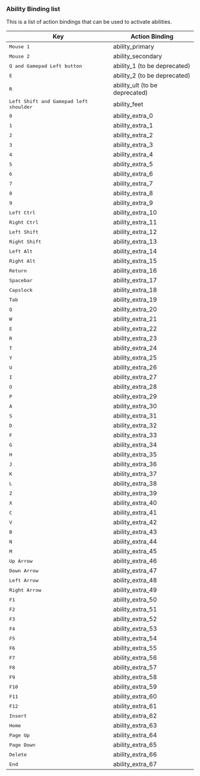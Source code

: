 ### Ability Binding list

This is a list of action bindings that can be used to activate abilities.

| Key | Action Binding |
| --- | ------- |
| <kbd>Mouse 1</kbd> | ability_primary |
| <kbd>Mouse 2</kbd> | ability_secondary |
| <kbd>Q and Gamepad Left button</kbd> | ability_1 (to be deprecated) |
| <kbd>E</kbd> | ability_2 (to be deprecated) |
| <kbd>R</kbd> | ability_ult (to be deprecated) |
| <kbd>Left Shift and Gamepad left shoulder</kbd> | ability_feet |
| <kbd>0</kbd> | ability_extra_0 |
| <kbd>1</kbd> | ability_extra_1 |
| <kbd>2</kbd> | ability_extra_2 |
| <kbd>3</kbd> | ability_extra_3 |
| <kbd>4</kbd> | ability_extra_4 |
| <kbd>5</kbd> | ability_extra_5 |
| <kbd>6</kbd> | ability_extra_6 |
| <kbd>7</kbd> | ability_extra_7 |
| <kbd>8</kbd> | ability_extra_8 |
| <kbd>9</kbd> | ability_extra_9 |
| <kbd>Left Ctrl</kbd> | ability_extra_10 |
| <kbd>Right Ctrl</kbd> | ability_extra_11 |
| <kbd>Left Shift</kbd> | ability_extra_12 |
| <kbd>Right Shift</kbd> | ability_extra_13 |
| <kbd>Left Alt</kbd> | ability_extra_14 |
| <kbd>Right Alt</kbd> | ability_extra_15 |
| <kbd>Return</kbd> | ability_extra_16 |
| <kbd>Spacebar</kbd> | ability_extra_17 |
| <kbd>Capslock</kbd> | ability_extra_18 |
| <kbd>Tab</kbd> | ability_extra_19 |
| <kbd>Q</kbd> | ability_extra_20 |
| <kbd>W</kbd> | ability_extra_21 |
| <kbd>E</kbd> | ability_extra_22 |
| <kbd>R</kbd> | ability_extra_23 |
| <kbd>T</kbd> | ability_extra_24 |
| <kbd>Y</kbd> | ability_extra_25 |
| <kbd>U</kbd> | ability_extra_26 |
| <kbd>I</kbd> | ability_extra_27 |
| <kbd>O</kbd> | ability_extra_28 |
| <kbd>P</kbd> | ability_extra_29 |
| <kbd>A</kbd> | ability_extra_30 |
| <kbd>S</kbd> | ability_extra_31 |
| <kbd>D</kbd> | ability_extra_32 |
| <kbd>F</kbd> | ability_extra_33 |
| <kbd>G</kbd> | ability_extra_34 |
| <kbd>H</kbd> | ability_extra_35 |
| <kbd>J</kbd> | ability_extra_36 |
| <kbd>K</kbd> | ability_extra_37 |
| <kbd>L</kbd> | ability_extra_38 |
| <kbd>Z</kbd> | ability_extra_39 |
| <kbd>X</kbd> | ability_extra_40 |
| <kbd>C</kbd> | ability_extra_41 |
| <kbd>V</kbd> | ability_extra_42 |
| <kbd>B</kbd> | ability_extra_43 |
| <kbd>N</kbd> | ability_extra_44 |
| <kbd>M</kbd> | ability_extra_45 |
| <kbd>Up Arrow</kbd> | ability_extra_46 |
| <kbd>Down Arrow |ability_extra_47 |
| <kbd>Left Arrow</kbd> | ability_extra_48 |
| <kbd>Right Arrow</kbd> | ability_extra_49 |
| <kbd>F1</kbd> | ability_extra_50 |
| <kbd>F2</kbd> | ability_extra_51 |
| <kbd>F3</kbd> | ability_extra_52 |
| <kbd>F4</kbd> | ability_extra_53 |
| <kbd>F5</kbd> | ability_extra_54 |
| <kbd>F6</kbd> | ability_extra_55 |
| <kbd>F7</kbd> | ability_extra_56 |
| <kbd>F8</kbd> | ability_extra_57 |
| <kbd>F9</kbd> | ability_extra_58 |
| <kbd>F10</kbd> | ability_extra_59 |
| <kbd>F11</kbd> | ability_extra_60 |
| <kbd>F12</kbd> | ability_extra_61 |
| <kbd>Insert</kbd> | ability_extra_62 |
| <kbd>Home</kbd> | ability_extra_63 |
| <kbd>Page Up</kbd> | ability_extra_64 |
| <kbd>Page Down</kbd> | ability_extra_65 |
| <kbd>Delete</kbd> | ability_extra_66 |
| <kbd>End</kbd> | ability_extra_67 |
